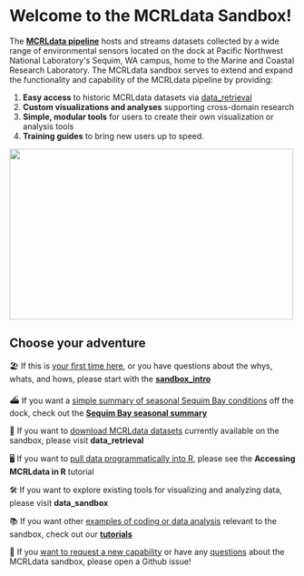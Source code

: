 
# Welcome to the MCRLdata Sandbox!

The **[MCRLdata pipeline](https://mcrldata.pnnl.gov/)** hosts and streams datasets collected by a wide range of environmental sensors located on the dock at Pacific Northwest National Laboratory's Sequim, WA campus, home to the Marine and Coastal Research Laboratory. The MCRLdata sandbox serves to extend and expand the functionality and capability of the MCRLdata pipeline by providing:

  1) **Easy access** to historic MCRLdata datasets via [data_retrieval](https://github.com/MCRLdata-Sandbox/data_retrieval)
  2) **Custom visualizations and analyses** supporting cross-domain research
  3) **Simple, modular tools** for users to create their own visualization or analysis tools
  4) **Training guides** to bring new users up to speed.

<img src="https://github.com/peterregier/mcrl_data_sandbox/blob/main/figures/internal/mcrldata_sandbox_domain.jpg" alt="" width="500" height="300">

## Choose your adventure

🏖️ If this is <ins>your first time here</ins>, or you have questions about the whys, whats, and hows, please start with the **[sandbox_intro](https://github.com/MCRLdata-Sandbox/.github/blob/main/sandbox_intro.md)**

⛴️ If you want a <ins>simple summary of seasonal Sequim Bay conditions</ins> off the dock, check out the **[Sequim Bay seasonal summary](https://github.com/peterregier/mcrl_data_sandbox/blob/main/scripts/3_sequim_bay_seasonality.md)**

💾 If you want to <ins>download MCRLdata datasets</ins> currently available on the sandbox, please visit **data_retrieval**

🖥️ If you want to <ins>pull data programmatically into R</ins>, please see the **Accessing MCRLdata in R** tutorial

🛠️ If you want to explore existing tools for visualizing and analyzing data, please visit **data_sandbox**

📚 If you want other <ins>examples of coding or data analysis</ins> relevant to the sandbox, check out our **[tutorials](https://github.com/MCRLdata-Sandbox/tutorials)**

🤨 If you <ins>want to request a new capability</ins> or have any <ins>questions</ins> about the MCRLdata sandbox, please open a Github issue! 
